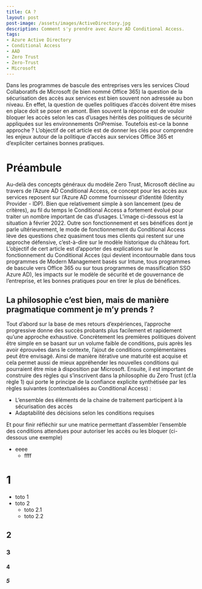```yaml
---
title: CA ?
layout: post
post-image: /assets/images/ActiveDirectory.jpg
description: Comment s'y prendre avec Azure AD Conditional Access.
tags:
- Azure Active Directory
- Conditional Access
- AAD
- Zero Trust
- Zero-Trust
- Microsoft
---
```


Dans les programmes de bascule des entreprises vers les services Cloud Collaboratifs de Microsoft (le bien nommé Office 365) la question de la sécurisation des accès aux services est bien souvent non adressée au bon niveau. En effet, la question de quelles politiques d’accès doivent être mises en place doit se poser en amont. Bien souvent la réponse est de vouloir bloquer les accès selon les cas d’usages hérités des politiques de sécurité appliquées sur les environnements OnPremise. Toutefois est-ce la bonne approche ?
L’objectif de cet article est de donner les clés pour comprendre les enjeux autour de la politique d’accès aux services Office 365 et d’expliciter certaines bonnes pratiques.

# Préambule

Au-delà des concepts généraux du modèle Zero Trust, Microsoft décline au travers de l’Azure AD Conditional Access, ce concept pour les accès aux services reposent sur l’Azure AD comme fournisseur d’identité (Identity Provider - IDP).
Bien que relativement simple à son lancement (peu de critères), au fil du temps le Conditional Access a fortement évolué pour traiter un nombre important de cas d’usages. L’image ci-dessous est la situation à février 2022.
Outre son fonctionnement et ses bénéfices dont je parle ultérieurement, le mode de fonctionnement du Conditional Access lève des questions chez quasiment tous mes clients qui restent sur une approche défensive, c’est-à-dire sur le modèle historique du château fort.
L’objectif de cert article est d’apporter des explications sur le fonctionnement du Conditional Acces (qui devient incontournable dans tous programmes de Modern Management basés sur Intune, tous programmes de bascule vers Office 365 ou sur tous programmes de massification SSO Azure AD), les impacts sur le modèle de sécurité et de gouvernance de l’entreprise, et les bonnes pratiques pour en tirer le plus de bénéfices.













## La philosophie c’est bien, mais de manière pragmatique comment je m’y prends ?
Tout d’abord sur la base de mes retours d’expériences, l’approche progressive donne des succès probants plus facilement et rapidement qu’une approche exhaustive. Concrètement les premières politiques doivent être simple en se basant sur un volume faible de conditions, puis après les avoir éprouvées dans le contexte, l’ajout de conditions complémentaires peut être envisagé. Ainsi de manière itérative une maturité est acquise et cela permet aussi de mieux appréhender les nouvelles conditions qui pourraient être mise à disposition par Microsoft.
Ensuite, il est important de construire des règles qui s’inscrivent dans la philosophie du Zero Trust (cf.la règle 1) qui porte le principe de la confiance explicite synthétisée par les règles suivantes (contextualisées au Conditional Access) :
* L’ensemble des éléments de la chaine de traitement participent à la sécurisation des accès
* Adaptabilité des décisions selon les conditions requises

Et pour finir réfléchir sur une matrice permettant d’assembler l’ensemble des conditions attendues pour autoriser les accès ou les bloquer (ci-dessous une exemple)


- eeee
    - ffff

# 1
* toto 1
* toto 2
    * toto 2.1
    * toto 2.2
## 2
### 3
#### 4
##### 5 
